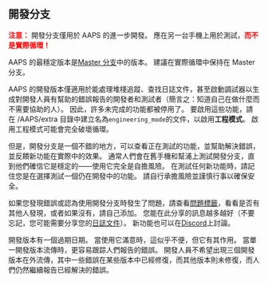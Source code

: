 ## 開發分支

<font color="#FF0000"><strong>注意：</strong></font>
開發分支僅用於 AAPS 的進一步開發。 應在另一台手機上用於測試，<font color="#FF0000"><strong>而不是實際循環！</strong></font>

AAPS 的最穩定版本是[Master 分支](https://github.com/nightscout/AndroidAPS/tree/master)中的版本。 建議在實際循環中保持在 Master 分支。

AAPS 的開發版本僅適用於能處理堆棧追蹤、查找日誌文件，甚至啟動調試器以生成對開發人員有幫助的錯誤報告的開發者和測試者（簡言之：知道自己在做什麼而不需要協助的人）。 因此，許多未完成的功能都被停用了。 要啟用這些功能，請在 /AAPS/extra 目錄中建立名為`engineering_mode`的文件，以啟用**工程模式**。 啟用工程模式可能會完全破壞循環。

但是，開發分支是一個不錯的地方，可以查看正在測試的功能，並幫助解決錯誤，並反饋新功能在實際中的效果。 通常人們會在舊手機和幫浦上測試開發分支，直到他們確信它是穩定的——使用它完全是自擔風險。 在測試任何新功能時，請記住您是在選擇測試一個仍在開發中的功能。 請自行承擔風險並謹慎行事以確保安全。

如果您發現錯誤或認為使用開發分支時發生了問題，請查看[問題標籤](https://github.com/nightscout/AndroidAPS/issues)，看看是否有其他人發現，或者如果沒有，請自己添加。 您能在此分享的訊息越多越好（不要忘記，您可能需要分享您的[日誌文件](../Usage/Accessing-logfiles.md)）。 新功能也可以在[Discord](https://discord.gg/4fQUWHZ4Mw)上討論。

開發版本有一個過期日期。 當使用它滿意時，這似乎不便，但它有其作用。 當單一開發版本流傳時，更容易跟踪人們報告的錯誤。 開發人員不希望出現三個開發版本在外流傳，其中一些錯誤在某些版本中已經修復，而其他版本則未修復，而人們仍然繼續報告已經解決的錯誤。